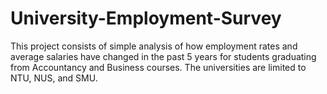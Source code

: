 # University-Employment-Survey
This project consists of simple analysis of how employment rates and average salaries have changed in the past 5 years for students graduating from Accountancy and Business courses. The universities are limited to NTU, NUS, and SMU.
